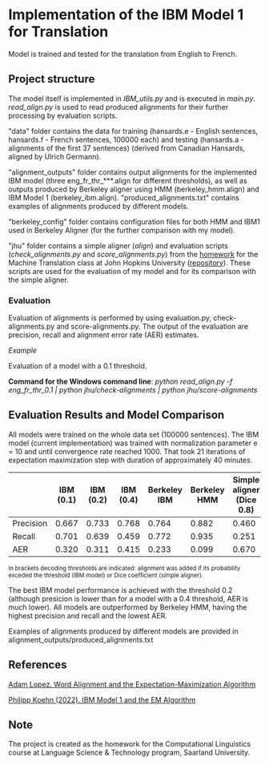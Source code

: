 # Implementation of the IBM Model 1 for Translation
Model is trained and tested for the translation from English to French.

## Project structure

The model itself is implemented in *IBM_utils.py* and is executed in *main.py*. 
*read_align.py* is used to read produced alignments for their further processing by evaluation scripts.

"data" folder contains the data for training (hansards.e - English sentences, hansards.f - French sentences, 100000 each) and testing (hansards.a - alignments of the first 37 sentences) (derived from Canadian Hansards, aligned by Ulrich Germann).

"alignment_outputs" folder contains output alignments for the implemented IBM model (three eng_fr_thr_\*\*\*.align for different thresholds), as well as outputs produced by Berkeley aligner using HMM (berkeley_hmm.align) and IBM Model 1 (berkeley_ibm.align). "produced_alignments.txt" contains examples of alignments produced by different models.

"berkeley_config" folder contains configuration files for both HMM and IBM1 used in Berkeley Aligner (for the further comparison with my model).

"jhu" folder contains a simple aligner (*align*) and evaluation scripts (*check_alignments.py* and *score_alignments.py*) from the [homework](http://mt-class.org/jhu/hw1.html) for the Machine Translation class at John Hopkins University ([repository](https://github.com/xutaima/jhu-mt-hw/tree/master/hw2)). These scripts are used for the evaluation of my model and for its comparison with the simple aligner.

### Evaluation
Evaluation of alignments is performed by using evaluation.py, check-alignments.py and score-alignments.py. The output of the evaluation are precision, recall and alignment error rate (AER) estimates.

*Example*

Evaluation of a model with a 0.1 threshold.

**Command for the Windows command line**: *python read_align.py -f eng_fr_thr_0.1 | python jhu/check-alignments | python jhu/score-alignments*

## Evaluation Results and Model Comparison

All models were trained on the whole data set (100000 sentences). The IBM model (current implementation) was trained with normalization parameter e = 10 and until convergence rate reached 1000. That took 21 iterations of expectation maximization step with duration of approximately 40 minutes. 


|                  |     IBM (0.1)    |     IBM (0.2)    |     IBM (0.4)    |     Berkeley IBM    |     Berkeley HMM    |     Simple aligner (Dice 0.8)    |
|------------------|------------------|------------------|------------------|---------------------|---------------------|----------------------------------|
|     Precision    |     0.667        |     0.733        |     0.768        |     0.764           |     0.882           |     0.460                        |
|     Recall       |     0.701        |     0.639        |     0.459        |     0.772           |     0.935           |     0.251                        |
|     AER          |     0.320        |     0.311        |     0.415        |     0.233           |     0.099           |     0.670                        |

<sub>In brackets decoding thresholds are indicated: alignment was added if its probability exceded the threshold (IBM model) or Dice coefficient (simple aligner).</sub>

The best IBM model performance is achieved with the threshold 0.2 (although presicion is lower than for a model with a 0.4 threshold, AER is much lower).
All models are outperformed by Berkeley HMM, having the highest precision and recall and the lowest AER.

Examples of alignments produced by different models are provided in alignment_outputs/produced_alignments.txt

## References

[Adam Lopez. Word Alignment and the Expectation-Maximization Algorithm](http://mt-class.org/jhu/assets/papers/alopez-model1-tutorial.pdf)

[Philipp Koehn (2022). IBM Model 1 and the EM Algorithm](http://mt-class.org/jhu/slides/lecture-ibm-model1.pdf)

## Note

The project is created as the homework for the Computational Linguistics course at Language Science & Technology program, Saarland University. 
